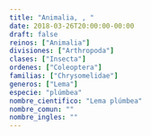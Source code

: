 ```yaml
---
title: "Animalia, , "
date: 2018-03-26T20:00:00-00:00
draft: false
reinos: ["Animalia"]
divisiones: ["Arthropoda"]
clases: ["Insecta"]
ordenes: ["Coleoptera"]
familias: ["Chrysomelidae"]
generos: ["Lema"]
especie: "plúmbea"
nombre_cientifico: "Lema plúmbea"
nombre_comun: ""
nombre_ingles: ""
---
```

